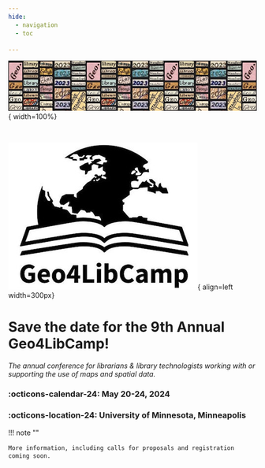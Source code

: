 ```yaml
---
hide:
  - navigation
  - toc

---
```


![](../images/2023-banner.jpg){ width=100%}

<br>

![Geo4LibCamp-logo](images/banner.jpg){ align=left width=300px}

# Save the date for the 9th Annual Geo4LibCamp!

*The annual conference for librarians & library technologists working with or supporting the use of maps and spatial data.*

### :octicons-calendar-24: May 20-24, 2024

### :octicons-location-24: University of Minnesota, Minneapolis

!!! note ""

	More information, including calls for proposals and registration coming soon.


	
	
	









